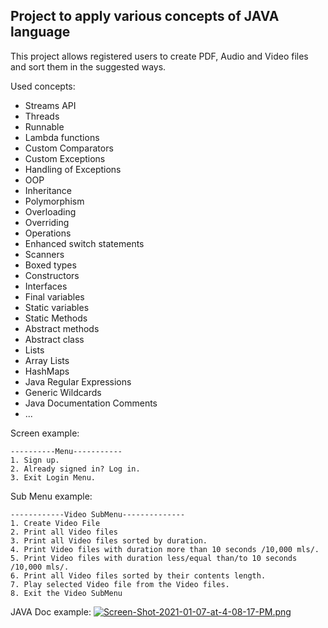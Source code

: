 ## Project to apply various concepts of JAVA language
This project allows registered users to create PDF, Audio and Video files and sort them in the suggested ways.

Used concepts: 
  - Streams API 
  - Threads
  - Runnable
  - Lambda functions
  - Custom Comparators
  - Custom Exceptions
  - Handling of Exceptions
  - OOP
  - Inheritance
  - Polymorphism
  - Overloading
  - Overriding
  - Operations
  - Enhanced switch statements
  - Scanners
  - Boxed types
  - Constructors
  - Interfaces
  - Final variables
  - Static variables
  - Static Methods
  - Abstract methods
  - Abstract class
  - Lists
  - Array Lists
  - HashMaps
  - Java Regular Expressions
  - Generic Wildcards
  - Java Documentation Comments
  - ...

Screen example:
```
----------Menu-----------
1. Sign up.
2. Already signed in? Log in.
3. Exit Login Menu.
```

Sub Menu example:
```
------------Video SubMenu--------------
1. Create Video File
2. Print all Video files
3. Print all Video files sorted by duration.
4. Print Video files with duration more than 10 seconds /10,000 mls/.
5. Print Video files with duration less/equal than/to 10 seconds /10,000 mls/.
6. Print all Video files sorted by their contents length.
7. Play selected Video file from the Video files.
8. Exit the Video SubMenu

```
JAVA Doc example:
[![Screen-Shot-2021-01-07-at-4-08-17-PM.png](https://i.postimg.cc/fTyFbbGG/Screen-Shot-2021-01-07-at-4-08-17-PM.png)](https://postimg.cc/CzyJPwL7)
